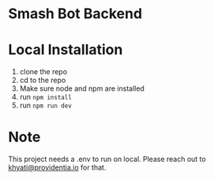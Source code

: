 # Smash Bot Backend

# Local Installation
1. clone the repo
2. cd to the repo
3. Make sure node and npm are installed
4. run `npm install`
5. run `npm run dev`

# Note
This project needs a .env to run on local. Please reach out to khyati@providentia.io for that.
